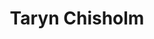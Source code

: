 ---
title: Taryn Chisholm
position: Secretary
quote: >

year: 2022
image: /img/officers/2022/taryn.jpeg
order: 6

draft: false
---